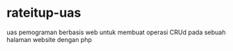 # rateitup-uas
uas pemograman berbasis web untuk membuat operasi CRUd pada sebuah halaman website dengan php
